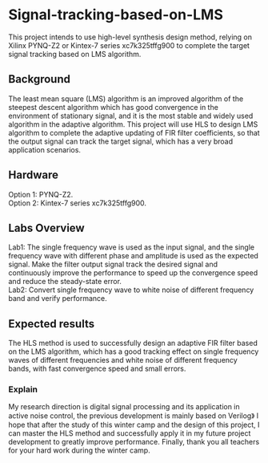 # Signal-tracking-based-on-LMS
This project intends to use high-level synthesis design method, relying on Xilinx PYNQ-Z2 or Kintex-7 series xc7k325tffg900 to complete the target signal tracking based on LMS algorithm.
## Background
The least mean square (LMS) algorithm is an improved algorithm of the steepest descent algorithm which has good convergence in the environment of stationary signal, and it is the most stable and widely used algorithm in the adaptive algorithm. This project will use HLS to design LMS algorithm to complete the adaptive updating of FIR filter coefficients, so that the output signal can track the target signal, which has a very broad application scenarios.
## Hardware
Option 1: PYNQ-Z2.  
Option 2: Kintex-7 series xc7k325tffg900.  
## Labs Overview
Lab1: The single frequency wave is used as the input signal, and the single frequency wave with different phase and amplitude is used as the expected signal. Make the filter output signal track the desired signal and continuously improve the performance to speed up the convergence speed and reduce the steady-state error.  
Lab2: Convert single frequency wave to white noise of different frequency band and verify performance.
## Expected results
The HLS method is used to successfully design an adaptive FIR filter based on the LMS algorithm, which has a good tracking effect on single frequency waves of different frequencies and white noise of different frequency bands, with fast convergence speed and small errors.
### Explain
My research direction is digital signal processing and its application in active noise control, the previous development is mainly based on Verilog》 I hope that after the study of this winter camp and the design of this project, I can master the HLS method and successfully apply it in my future project development to greatly improve performance. Finally, thank you all teachers for your hard work during the winter camp.

